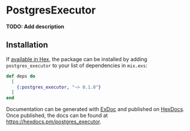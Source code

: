 # PostgresExecutor

**TODO: Add description**

## Installation

If [available in Hex](https://hex.pm/docs/publish), the package can be installed
by adding `postgres_executor` to your list of dependencies in `mix.exs`:

```elixir
def deps do
  [
    {:postgres_executor, "~> 0.1.0"}
  ]
end
```

Documentation can be generated with [ExDoc](https://github.com/elixir-lang/ex_doc)
and published on [HexDocs](https://hexdocs.pm). Once published, the docs can
be found at <https://hexdocs.pm/postgres_executor>.

